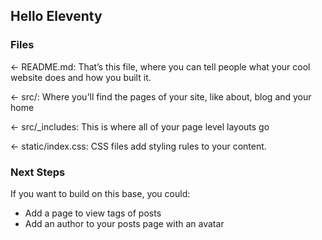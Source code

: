 ## Hello Eleventy

### Files

← README.md: That’s this file, where you can tell people what your cool website does and how you built it.

← src/: Where you'll find the pages of your site, like about, blog and your home

← src/\_includes: This is where all of your page level layouts go

← static/index.css: CSS files add styling rules to your content.

### Next Steps

If you want to build on this base, you could:

- Add a page to view tags of posts
- Add an author to your posts page with an avatar
